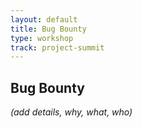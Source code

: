 ```yaml
---
layout: default
title: Bug Bounty
type: workshop
track: project-summit
---
```


## Bug Bounty

_(add details, why, what, who)_